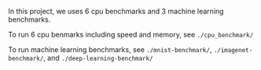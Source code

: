 In this project, we uses 6 cpu benchmarks and 3 machine learning benchmarks.

To run 6 cpu benmarks including speed and memory, see ```./cpu_benchmark/```  

To run machine learning benchmarks, see ```./mnist-benchmark/```, ```./imagenet-benchmark/```, and ```./deep-learning-benchmark/```
